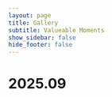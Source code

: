 ```yaml
---
layout: page
title: Gallery
subtitle: Valueable Moments
show_sidebar: false
hide_footer: false
---
```


# 2025.09



